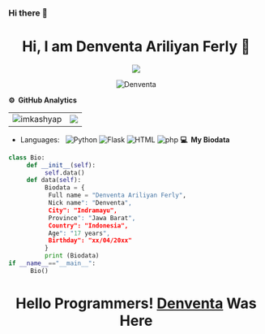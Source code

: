 ### Hi there 👋
<!--
**Shishigami-X/Shishigami-X** is a ✨ _special_ ✨ repository because its `README.md` (this file) appears on your GitHub profile.

Here are some ideas to get you started:



<h1 align="center"> Hello World :) </h1>
<p align="center">
•●•
</p>

<img src="https://github.com/Denventa/Denventa/blob/main/Hello World/status_me_status_90e259db678545f49a41faf12e095d58.jpg" width="640" title="Menu" alt="Menu">

      <!--![](https://github.com/Aldi098/Aldi098/blob/main/Hello%20World/status_me_status_90e259db678545f49a41faf12e095d58.jpg)-->
<p align="center"> <h1 align="center"> Hi, I am Denventa Ariliyan Ferly 👋</h1> </p>
<p align="center">
<a href="https://github.com/Denventa/"><img src="https://img.shields.io/badge/-Github-FFA116?style=for-the-badge&logo=Github&logoColor=black"/> </a>
</p>

<p align="center"> <img src="https://komarev.com/ghpvc/?username=Denventa&label=Profile%20views&color=0e75b6&style=flat" alt="Denventa"/></p>


**⚙️ &nbsp;GitHub Analytics**
<table style="width:100%">
  <tr>
    <td> <img src="https://github-readme-stats.vercel.app/api?username=Denventa&show_icons=true&theme=dark&locale=en&hide_border=true" alt="imkashyap" /></td>
    <td><img src="https://github-readme-stats.vercel.app/api/top-langs/?username=Denventa&theme=dark&hide_border=true&layout=compact"></td>
  </tr>
</table>

- Languages: &nbsp;
  ![Python](https://img.shields.io/badge/-Python-333333?style=flat&logo=Python&logoColor=007ACC)
  ![Flask](https://img.shields.io/badge/-Flask-333333?style=flat&logo=Flask&logoColor=007ACC)
  ![HTML](https://img.shields.io/badge/-HTML-333333?style=flat&logo=HTML5)
  ![php](https://img.shields.io/badge/-php-333333?style=flat&logo=php&logoColor=1572B6)
  **💻 &nbsp;My Biodata**
  
```python
class Bio:
     def __init__(self):
          self.data()
     def data(self):
          Biodata = {
           Full name = "Denventa Ariliyan Ferly",
           Nick name": "Denventa",
           City": "Indramayu",
           Province": "Jawa Barat",
           Country": "Indonesia",
           Age": "17 years",
           Birthday": "xx/04/20xx"
          } 
          print (Biodata)
if __name__=="__main__":
      Bio()
```
<h1 align="center">
  <b>Hello Programmers!<b> <a href="https://www.facebook.com/Denventa.Xayonara.Team.UnlimitedARMY" target="blank">Denventa</a> Was Here
</h1>
